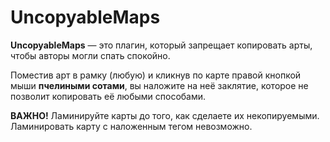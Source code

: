# UncopyableMaps

**UncopyableMaps** — это плагин, который запрещает копировать арты, чтобы авторы могли спать спокойно.  

Поместив арт в рамку (любую) и кликнув по карте правой кнопкой мыши **пчелиными сотами**, вы наложите на неё заклятие, которое не позволит копировать её любыми способами.  

**ВАЖНО!** Ламинируйте карты до того, как сделаете их некопируемыми. Ламинировать карту с наложенным тегом невозможно.
